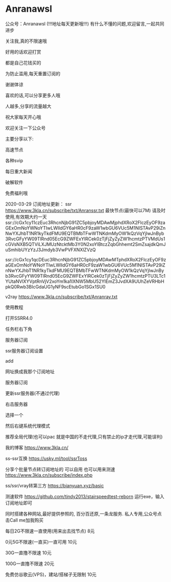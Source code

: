 # Anranawsl
公众号：Anranawsl
(!!!地址每天更新哦!!!)
有什么不懂的问题,欢迎留言,一起共同进步

关注我,真的不限速哦

好用的话欢迎打赏

都是自己花钱买的

为防止滥用,每天重置订阅的

谢谢体谅

喜欢的话,可以分享更多人哦

人越多,分享的流量越大

祝大家每天开心哦

欢迎关注一下公众号

主要分享以下:

高速节点

各种svip

每日重大新闻

破解软件

免费福利哦


2020-03-29
订阅地址更新：
ssr
https://www.3kla.cn/subscribe/txt/Anranssr.txt
最快节点(最快可以7M)
请及时使用,有效期大约一天
ssr://cGx1cy11czEuc3RhcnNjbG91ZC5pbjoyMDAwMjphdXRoX2FlczEyOF9zaGExOmNoYWNoYTIwLWlldGY6aHR0cF9zaW1wbGU6VUc5M1NISTAvP29iZnNwYXJhbT1NR1kyTkdFMU9EQTBMbTFwWTNKdmMyOW1kQzVqYjIwJnByb3RvcGFyYW09TlRnd05EcG9ZWFExYlRCek0zTjFjZyZyZW1hcmtzPTVMdUs1cGVsNXB5QTViLXJMUzNtcktMb3Y0N2xoYlBtczZqbGhhemt2SmZsajdkQmJuSmhibUYzYzJ3Jmdyb3VwPVFXNXlZVzQ

ssr://cGx1cy1qcDEuc3RhcnNjbG91ZC5pbjoyMDAwMTphdXRoX2FlczEyOF9zaGExOmNoYWNoYTIwLWlldGY6aHR0cF9zaW1wbGU6VUc5M1NISTAvP29iZnNwYXJhbT1NR1kyTkdFMU9EQTBMbTFwWTNKdmMyOW1kQzVqYjIwJnByb3RvcGFyYW09TlRnd05EcG9ZWFExYlRCek0zTjFjZyZyZW1hcmtzPTU3LTc1YUtaNVlXYVptRnVjV2xoYm1ka1lXNW5MbU52YlEmZ3JvdXA9UUhZeVRHbHpkQ0Rwb3BIcGdaUG1yNF9scEtubGo1SGx1SU0


v2ray
https://www.3kla.cn/subscribe/txt/Anranray.txt

使用教程

打开SSRR4.0  

任务栏右下角

服务器订阅

ssr服务器订阅设置

add

网址换成我那个订阅地址

服务器订阅

更新ssr服务器(不通过代理)

右击服务器

选择一个

然后右键系统代理模式

推荐全局代理(也可以pac   就是中国的不走代理,只有禁止的ip才走代理,可能误判)


我的博客
https://www.3kla.cn/


ss-ssr互换
https://usky.ml/tool/ssrToss


分享个批量节点转订阅地址的 可以自用  也可以用来测速  
https://www.3kla.cn/subscribe/index.php

ss/ssr/vray转第三方 
https://bianyuan.xyz/basic


测速软件
https://github.com/tindy2013/stairspeedtest-reborn
运行exe，输入订阅地址即可




同时搭建各种网站,最好提供参照的,
百分百还原,一条龙服务.
私人专用,公众号点击Call me加我购买

每日2G不限速一直使用(用来出去找节点)    8元

0元5G不限速(一直买)一直可用            10元

30G一直撸不限速                       10元

100G一直撸不限速                      20元

免费仿谷歌云(VPS)，建站/搭梯子无限制    10元



